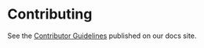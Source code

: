 # Contributing

See the [Contributor Guidelines](https://help.sumologic.com/docs/contributing) published on our docs site.
